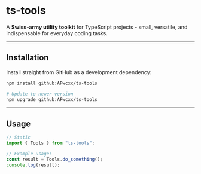 # ts‑tools

A **Swiss‑army utility toolkit** for TypeScript projects - small, versatile, and indispensable for everyday coding tasks.

---

##  Installation

Install straight from GitHub as a development dependency:

```bash
npm install github:AFwcxx/ts-tools

# Update to newer version
npm upgrade github:AFwcxx/ts-tools
```

---

##  Usage

```ts
// Static
import { Tools } from "ts-tools";

// Example usage:
const result = Tools.do_something();
console.log(result);
```

